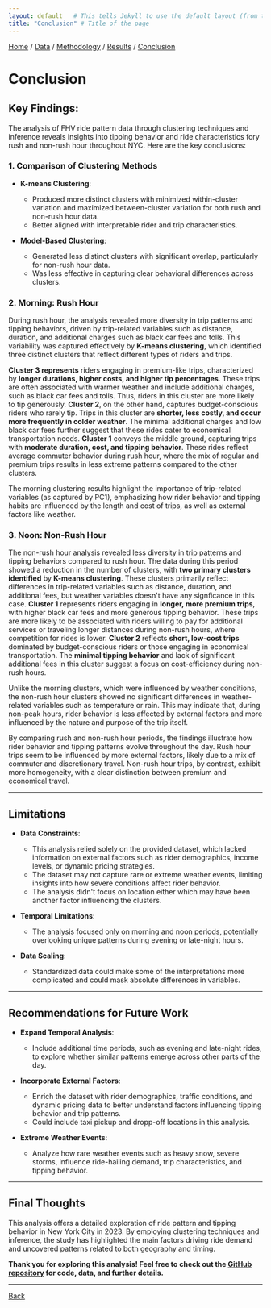 ```yaml
---
layout: default   # This tells Jekyll to use the default layout (from the theme)
title: "Conclusion" # Title of the page
---
```

[Home](index.md) / [Data](Data.md) / [Methodology](Methodology.md) / [Results](Results.md) / [Conclusion](Conclusions.md)

# **Conclusion**

## **Key Findings**:
The analysis of FHV ride pattern data through clustering techniques and inference reveals insights into tipping behavior and ride characteristics fory rush and non-rush hour throughout NYC. Here are the key conclusions:

### 1. **Comparison of Clustering Methods**

- **K-means Clustering**:
  - Produced more distinct clusters with minimized within-cluster variation and maximized between-cluster variation for both rush and non-rush hour data.
  - Better aligned with interpretable rider and trip characteristics.

- **Model-Based Clustering**:
  - Generated less distinct clusters with significant overlap, particularly for non-rush hour data.
  - Was less effective in capturing clear behavioral differences across clusters.


### 2. **Morning: Rush Hour**

During rush hour, the analysis revealed more diversity in trip patterns and tipping behaviors, driven by trip-related variables such as distance, duration, and additional charges such as black car fees and tolls. This variability was captured effectively by **K-means clustering**, which identified three distinct clusters that reflect different types of riders and trips.

**Cluster 3 represents** riders engaging in premium-like trips, characterized by **longer durations, higher costs, and higher tip percentages**. These trips are often associated with warmer weather and include additional charges, such as black car fees and tolls. Thus, riders in this cluster are more likely to tip generously. **Cluster 2**, on the other hand, captures budget-conscious riders who rarely tip. Trips in this cluster are **shorter, less costly, and occur more frequently in colder weather**. The minimal additional charges and low black car fees further suggest that these rides cater to economical transportation needs. **Cluster 1** conveys the middle ground, capturing trips with **moderate duration, cost, and tipping behavior**. These rides reflect average commuter behavior during rush hour, where the mix of regular and premium trips results in less extreme patterns compared to the other clusters.

The morning clustering results highlight the importance of trip-related variables (as captured by PC1), emphasizing how rider behavior and tipping habits are influenced by the length and cost of trips, as well as external factors like weather.


### 3. **Noon: Non-Rush Hour**

The non-rush hour analysis revealed less diversity in trip patterns and tipping behaviors compared to rush hour. The data during this period showed a reduction in the number of clusters, with **two primary clusters identified** by **K-means clustering**. These clusters primarily reflect differences in trip-related variables such as distance, duration, and additional fees, but weather variables doesn't have any signficance in this case. **Cluster 1** represents riders engaging in **longer, more premium trips**, with higher black car fees and more generous tipping behavior. These trips are more likely to be associated with riders willing to pay for additional services or traveling longer distances during non-rush hours, where competition for rides is lower. **Cluster 2** reflects **short, low-cost trips** dominated by budget-conscious riders or those engaging in economical transportation. The **minimal tipping behavior** and lack of significant additional fees in this cluster suggest a focus on cost-efficiency during non-rush hours.

Unlike the morning clusters, which were influenced by weather conditions, the non-rush hour clusters showed no significant differences in weather-related variables such as temperature or rain. This may indicate that, during non-peak hours, rider behavior is less affected by external factors and more influenced by the nature and purpose of the trip itself.


By comparing rush and non-rush hour periods, the findings illustrate how rider behavior and tipping patterns evolve throughout the day. Rush hour trips seem to be influenced by more external factors, likely due to a mix of commuter and discretionary travel. Non-rush hour trips, by contrast, exhibit more homogeneity, with a clear distinction between premium and economical travel.

---

## **Limitations**

- **Data Constraints**:
  - This analysis relied solely on the provided dataset, which lacked information on external factors such as rider demographics, income levels, or dynamic pricing strategies.
  - The dataset may not capture rare or extreme weather events, limiting insights into how severe conditions affect rider behavior.
  - The analysis didn't focus on location either which may have been another factor influencing the clusters.

- **Temporal Limitations**:
  - The analysis focused only on morning and noon periods, potentially overlooking unique patterns during evening or late-night hours. 

- **Data Scaling**:
   - Standardized data could make some of the interpretations more complicated and could mask absolute differences in variables.

---

## **Recommendations for Future Work**

- **Expand Temporal Analysis**:
  - Include additional time periods, such as evening and late-night rides, to explore whether similar patterns emerge across other parts of the day.

- **Incorporate External Factors**:
  - Enrich the dataset with rider demographics, traffic conditions, and dynamic pricing data to better understand factors influencing tipping behavior and trip patterns.
  - Could include taxi pickup and dropp-off locations in this analysis.

- **Extreme Weather Events**:
  - Analyze how rare weather events such as heavy snow, severe storms, influence ride-hailing demand, trip characteristics, and tipping behavior.


---

## **Final Thoughts**

This analysis offers a detailed exploration of ride pattern and tipping behavior in New York City in 2023. By employing clustering techniques and inference, the study has highlighted the main factors driving ride demand and uncovered patterns related to both geography and timing. 

**Thank you for exploring this analysis! Feel free to check out the [GitHub repository](https://github.com/weij5678/NYC-FinalTaxi/tree/main) for code, data, and further details.**

___

[Back](Results.md)     
